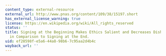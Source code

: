 ```yaml
---
content_type: external-resource
external_url: http://www.pnas.org/content/109/38/15197.short
has_external_license_warning: true
license: https://en.wikipedia.org/wiki/All_rights_reserved
status: ''
title: Signing at the Beginning Makes Ethics Salient and Decreases Dishonest Self-Reports
  in Comparison to Signing at the End.
uid: ef28598f-e5a6-44a8-98b6-7c95aa2d4b4c
wayback_url: ''
---
```

